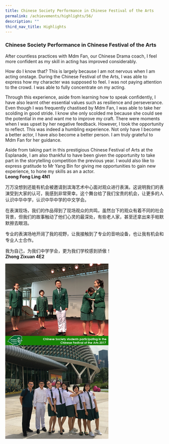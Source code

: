 ```yaml
---
title: Chinese Society Performance in Chinese Festival of the Arts
permalink: /achievements/highlights/56/
description: ""
third_nav_title: Highlights
---
```

### **Chinese Society Performance in Chinese Festival of the Arts**

After countless practices with Mdm Fan, our Chinese Drama coach, I feel more confident as my skill in acting has improved considerably. 

How do I know that? This is largely because I am not nervous when I am acting onstage. During the Chinese Festival of the Arts, I was able to express how my character was supposed to feel. I was not paying attention to the crowd. I was able to fully concentrate on my acting.

Through this experience, aside from learning how to speak confidently, I have also learnt other essential values such as resilience and perseverance. Even though I was frequently chastised by Mdm Fan, I was able to take her scolding in good stride. I know she only scolded me because she could see the potential in me and want me to improve my craft. There were moments when I was upset by her negative feedback. However, I took the opportunity to reflect. This was indeed a humbling experience. Not only have I become a better actor, I have also become a better person. I am truly grateful to Mdm Fan for her guidance. 

Aside from taking part in this prestigious Chinese Festival of Arts at the Esplanade, I am also thankful to have been given the opportunity to take part in the storytelling competition the previous year. I would also like to express gratitude to Mr Yang Bin for giving me opportunities to gain new experience, to hone my skills as an a actor.<br>
**Leong Fong Ling 4N1**

万万没想到还能有机会被邀请到滨海艺术中心面对观众进行表演。这说明我们的表演受到大家的认可，我感到非常荣幸。这个舞台给了我们宝贵的机会，让更多的人认识中华中学，认识中华中学的中文学会。

在表演现场，我们的作品得到了现场观众的共鸣，虽然台下的观众有着不同的社会背景，但我们的故事触动了他们心灵的最深处，有些老人家，甚至还拿出来手帕默默擦去眼泪。

专业的表演场地开阔了我的视野，让我接触到了专业的音响设备，也让我有机会和专业人士合作。

我为自己，为我们中学学会，更为我们学校感到骄傲！<br>
**Zhong Zixuan 4E2**

<img src="/images/CS%20Festival%20of%20the%20Arts%20Composite.jpg" style="width:65%">